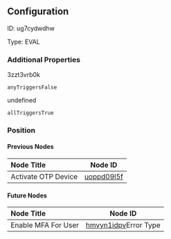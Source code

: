 # 
## Configuration
ID:  ug7cydwdhw

Type: EVAL 







### Additional Properties
3zzt3vrb0k
```string 
anyTriggersFalse
```


undefined
```string 
allTriggersTrue
```





### Position

#### Previous Nodes
| Node Title | Node ID |
| :------------- | ------------ |
| Activate OTP Device | [uoppd09l5f](./uoppd09l5f.md) | 
 
 #### Future Nodes
| Node Title | Node ID |
| :------------- | ------------ |
| Enable MFA For User |[hmvyn1idpv](./hmvyn1idpv.md)Error Type |[3zzt3vrb0k](./3zzt3vrb0k.md) | 